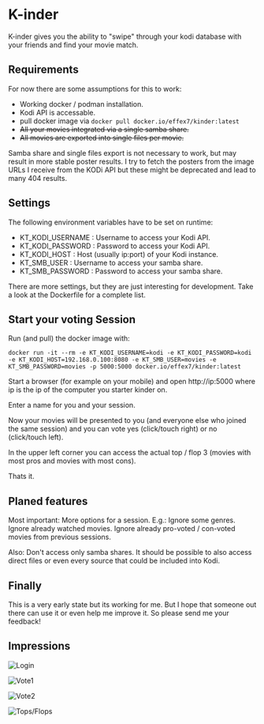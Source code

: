 # K-inder

K-inder gives you the ability to "swipe" through your kodi database with your friends and find your movie match.

## Requirements

For now there are some assumptions for this to work:

* Working docker / podman installation.
* Kodi API is accessable.
* pull docker image via `docker pull docker.io/effex7/kinder:latest`
* ~~All your movies integrated via a single samba share.~~
* ~~All movies are exported into single files per movie.~~

Samba share and single files export is not necessary to work, but may result in more stable poster results. I try to fetch the posters from the image URLs I receive from the KODi API but these might be deprecated and lead to many 404 results.

## Settings

The following environment variables have to be set on runtime:

* KT_KODI_USERNAME : Username to access your Kodi API.
* KT_KODI_PASSWORD : Password to access your Kodi API.
* KT_KODI_HOST : Host (usually ip:port) of your Kodi instance.
* KT_SMB_USER : Username to access your samba share.
* KT_SMB_PASSWORD : Password to access your samba share.

There are more settings, but they are just interesting for development. Take a look at the Dockerfile for a complete list.

## Start your voting Session

Run (and pull) the docker image with:

`docker run -it --rm -e KT_KODI_USERNAME=kodi -e KT_KODI_PASSWORD=kodi -e KT_KODI_HOST=192.168.0.100:8080 -e KT_SMB_USER=movies -e KT_SMB_PASSWORD=movies -p 5000:5000 docker.io/effex7/kinder:latest`

Start a browser (for example on your mobile) and open http://ip:5000 where ip is the ip of the computer you starter kinder on.

Enter a name for you and your session.

Now your movies will be presented to you (and everyone else who joined the same session) and you can vote yes (click/touch right) or no (click/touch left).

In the upper left corner you can access the actual top / flop 3 (movies with most pros and movies with most cons).

Thats it.

## Planed features

Most important: More options for a session. E.g.: Ignore some genres. Ignore already watched movies. Ignore already pro-voted / con-voted movies from previous sessions.

Also: Don't access only samba shares. It should be possible to also access direct files or even every source that could be included into Kodi.

## Finally

This is a very early state but its working for me. But I hope that someone out there can use it or even help me improve it. So please send me your feedback!

## Impressions

![Login](./doc/login.png "The Login Screen")

![Vote1](./doc/poster-vote.png "Voting with a poster available")

![Vote2](./doc/noposter-vote.png "Voting with no poster available")

![Tops/Flops](./doc/stats.png "Viewing the Tops and Flops")
